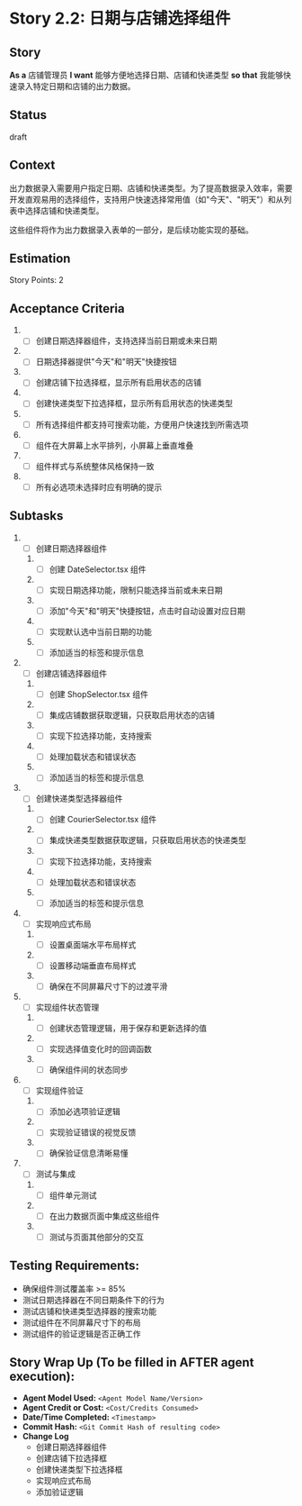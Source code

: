 # Story 2.2: 日期与店铺选择组件

## Story

**As a** 店铺管理员
**I want** 能够方便地选择日期、店铺和快递类型
**so that** 我能够快速录入特定日期和店铺的出力数据。

## Status

draft

## Context

出力数据录入需要用户指定日期、店铺和快递类型。为了提高数据录入效率，需要开发直观易用的选择组件，支持用户快速选择常用值（如"今天"、"明天"）和从列表中选择店铺和快递类型。

这些组件将作为出力数据录入表单的一部分，是后续功能实现的基础。

## Estimation

Story Points: 2

## Acceptance Criteria

1. - [ ] 创建日期选择器组件，支持选择当前日期或未来日期
2. - [ ] 日期选择器提供"今天"和"明天"快捷按钮
3. - [ ] 创建店铺下拉选择框，显示所有启用状态的店铺
4. - [ ] 创建快递类型下拉选择框，显示所有启用状态的快递类型
5. - [ ] 所有选择组件都支持可搜索功能，方便用户快速找到所需选项
6. - [ ] 组件在大屏幕上水平排列，小屏幕上垂直堆叠
7. - [ ] 组件样式与系统整体风格保持一致
8. - [ ] 所有必选项未选择时应有明确的提示

## Subtasks

1. - [ ] 创建日期选择器组件
   1. - [ ] 创建 DateSelector.tsx 组件
   2. - [ ] 实现日期选择功能，限制只能选择当前或未来日期
   3. - [ ] 添加"今天"和"明天"快捷按钮，点击时自动设置对应日期
   4. - [ ] 实现默认选中当前日期的功能
   5. - [ ] 添加适当的标签和提示信息
2. - [ ] 创建店铺选择器组件
   1. - [ ] 创建 ShopSelector.tsx 组件
   2. - [ ] 集成店铺数据获取逻辑，只获取启用状态的店铺
   3. - [ ] 实现下拉选择功能，支持搜索
   4. - [ ] 处理加载状态和错误状态
   5. - [ ] 添加适当的标签和提示信息
3. - [ ] 创建快递类型选择器组件
   1. - [ ] 创建 CourierSelector.tsx 组件
   2. - [ ] 集成快递类型数据获取逻辑，只获取启用状态的快递类型
   3. - [ ] 实现下拉选择功能，支持搜索
   4. - [ ] 处理加载状态和错误状态
   5. - [ ] 添加适当的标签和提示信息
4. - [ ] 实现响应式布局
   1. - [ ] 设置桌面端水平布局样式
   2. - [ ] 设置移动端垂直布局样式
   3. - [ ] 确保在不同屏幕尺寸下的过渡平滑
5. - [ ] 实现组件状态管理
   1. - [ ] 创建状态管理逻辑，用于保存和更新选择的值
   2. - [ ] 实现选择值变化时的回调函数
   3. - [ ] 确保组件间的状态同步
6. - [ ] 实现组件验证
   1. - [ ] 添加必选项验证逻辑
   2. - [ ] 实现验证错误的视觉反馈
   3. - [ ] 确保验证信息清晰易懂
7. - [ ] 测试与集成
   1. - [ ] 组件单元测试
   2. - [ ] 在出力数据页面中集成这些组件
   3. - [ ] 测试与页面其他部分的交互

## Testing Requirements:

- 确保组件测试覆盖率 >= 85%
- 测试日期选择器在不同日期条件下的行为
- 测试店铺和快递类型选择器的搜索功能
- 测试组件在不同屏幕尺寸下的布局
- 测试组件的验证逻辑是否正确工作

## Story Wrap Up (To be filled in AFTER agent execution):

- **Agent Model Used:** `<Agent Model Name/Version>`
- **Agent Credit or Cost:** `<Cost/Credits Consumed>`
- **Date/Time Completed:** `<Timestamp>`
- **Commit Hash:** `<Git Commit Hash of resulting code>`
- **Change Log**
  - 创建日期选择器组件
  - 创建店铺下拉选择框
  - 创建快递类型下拉选择框
  - 实现响应式布局
  - 添加验证逻辑
